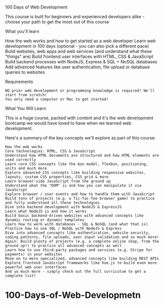 100 Days of Web Development

This course is built for beginners and experienced developers alike - choose your path to get the most out of this course



What you'll learn

How the web works and how to get started as a web developer
Learn web development in 100 days (optional - you can also pick a different pace)
Build websites, web apps and web services (and understand what these "things" are)
Build frontend user interfaces with HTML, CSS & JavaScript
Build backend processes with NodeJS, Express & SQL + NoSQL databases
Add advanced features like user authentication, file upload or database queries to websites

Requirements

    NO prior web development or programming knowledge is required! We'll start from scratch!
    You only need a computer or Mac to get started!



What You Will Learn

This is a huge course, packed with content and it's the web development bootcamp we would have loved to have when we learned web development.

Here's a summary of the key concepts we'll explore as part of this course:

    How the web works
    Core technologies: HTML, CSS & JavaScript
    Understand how HTML documents are structured and how HTML elements are used correctly
    Learn core CSS concepts like the box model, flexbox, positioning, units and much more
    Explore advanced CSS concepts like building responsive websites, layouts, custom CSS properties, CSS grid & more
    Learn browser-side JavaScript from the ground up
    Understand what the "DOM" is and how you can manipulate it via JavaScript
    Explore browser / user events and how to handle them with JavaScript
    Build tons of projects (e.g. a Tic-Tac-Toe browser game) to practice and fully understand all these technologies
    Dive into backend development with NodeJS & ExpressJS
    Learn what NodeJS is and how it works
    Build basic backend-driven websites with advanced concepts like dynamic routing or dynamic templates
    Learn how to work with databases - SQL & NoSQL (and what that is)
    Practice how to use SQL / NoSQL with NodeJS & Express
    Dive into advanced concepts like authentication, website security, coding patterns, file uploads, user input validation and so much more!
    Again: Build plenty of projects (e.g. a complete online shop, from the ground up!) to practice all advanced concepts as well
    Learn how to use third-party packages and services (e.g. Stripe for payments) in your websites
    Move on to more specialized, advanced concepts like building REST APIs
    Explore frontend JavaScript frameworks like Vue.js to build even more powerful web user interfaces
    And so much more - simply check out the full curriculum to get a complete list!
# 100-Days-of-Web-Developmetn
